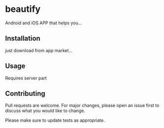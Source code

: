 # beautify
Android and iOS APP that helps you...

## Installation

just download from app market...

## Usage
Requires server part

## Contributing
Pull requests are welcome. For major changes, please open an issue first to discuss what you would like to change.

Please make sure to update tests as appropriate.
